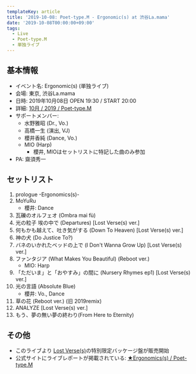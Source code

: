 ```yaml
---
templateKey: article
title: '2019-10-08: Poet-type.M - Ergonomic(s) at 渋谷La.mama'
date: '2019-10-08T00:00:00+09:00'
tags:
  - Live
  - Poet-type.M
  - 単独ライブ
---
```

## 基本情報

* イベント名: Ergonomic(s) (単独ライブ)
* 会場: 東京, 渋谷La.mama
* 日時: 2019年10月08日 OPEN 19:30 / START 20:00
* 詳細: [10月 / 2019 / Poet\-type\.M](https://ptm-net.com/schedule/date/2019/10#sc-link4981)
* サポートメンバー:
  * 水野雅昭 (Dr., Vo.)
  * 高橋一生 (演出, VJ)
  * 櫻井香純 (Dance, Vo.)
  * MIO (Harp)
    - 櫻井, MIOはセットリストに特記した曲のみ参加
* PA: 齋須秀一

## セットリスト

1. prologue -Ergonomics(s)-
1. MoYuRu
   - 櫻井: Dance
1. 瓦礫のオルフェオ (Ombra mai fù)
1. 光の粒子 埃の中で (Departures) [Lost Verse(s) ver.]
1. 何もかも越えて、吐き気がする (Down To Heaven) [Lost Verse(s) ver.]
1. 神の犬 (Do Justice To?)
1. バネのいかれたベッドの上で (I Don't Wanna Grow Up) [Lost Verse(s) ver.]
1. ファンタジア (What Makes You Beautiful) (Reboot ver.)
   - MIO: Harp
1. 「ただいま」と「おやすみ」の間に (Nursery Rhymes ep1) [Lost Verse(s) ver.]
1. 光の言語 (Absolute Blue)  
   - 櫻井: Vo., Dance
1. 草の花 (Reboot ver.)
   (旧 2019remix)
1. ANALYZE [Lost Verse(s) ver.]
1. もう、夢の無い夢の終わり(From Here to Eternity)

## その他

- このライブより [ Lost Verse(s)](https://monden-info.hatenablog.com/entry/2019/07/10/000000)の特別限定バッケージ盤が販売開始
- 公式サイトにライブレポートが掲載されている: [★Ergonomics\(s\) / Poet\-type\.M](https://ptm-net.com/report/2019/11/20/5005)
